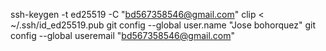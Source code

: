 ssh-keygen -t ed25519 -C "bd567358546@gmail.com"
clip < ~/.ssh/id_ed25519.pub
git config --global user.name "Jose bohorquez"
git config --global useremail "bd567358546@gmail.com"
